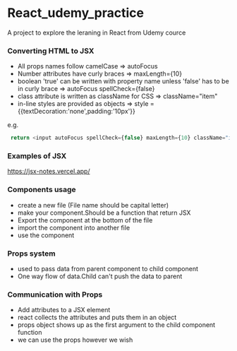 # React_udemy_practice
A project to explore the leraning in React from Udemy cource

### Converting HTML to JSX
 - All props names follow camelCase => autoFocus
 - Number attributes have curly braces => maxLength={10}
 - boolean 'true' can be written with property name unless 'false' has to be in curly brace => autoFocus spellCheck={false}
 - class attribute is written as className for CSS => className="item"
 - in-line styles are provided as objects  => style ={{textDecoration:'none',padding:'10px'}}

e.g.
```javascript
 return <input autoFocus spellCheck={false} maxLength={10} className="item" style ={{textDecoration:'none',padding:'10px'}}/>
```

### Examples of JSX
https://jsx-notes.vercel.app/

###  Components usage
 - create a new file (File name should be capital letter)
 - make your component.Should be a function that return JSX
 - Export the component at the bottom of the file
 - import the component into another file
 - use the component 


### Props system
 - used to pass data from parent component to child component 
 - One way flow of data.Child can't push the data to parent

### Communication with Props
 - Add attributes to a JSX element
 - react collects the attributes and puts them in an object
 - props object shows up as the first argument to the child component function
 - we can use the props however we wish 